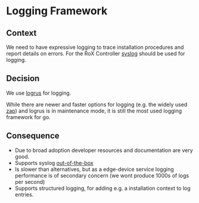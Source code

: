 # Logging Framework

## Context

We need to have expressive logging to trace installation procedures and report details on errors. For the RoX Controller
[syslog](https://geek-university.com/linux/syslog-protocol-explained/) should be used for logging.

## Decision

We use [logrus](https://github.com/sirupsen/logrus) for logging.

While there are newer and faster options for logging (e.g. the widely used [zap](https://github.com/uber-go/zap)) and 
logrus is in maintenance mode, it is still the most used logging framework for go.

## Consequence

* Due to broad adoption developer resources and documentation are very good.
* Supports syslog [out-of-the-box](https://pkg.go.dev/github.com/sirupsen/logrus/hooks/syslog)
* Is slower than alternatives, but as a edge-device service logging performance is of secondary concern (we wont produce
  1000s of logs per second)
* Supports structured logging, for adding e.g. a installation context to log entries.